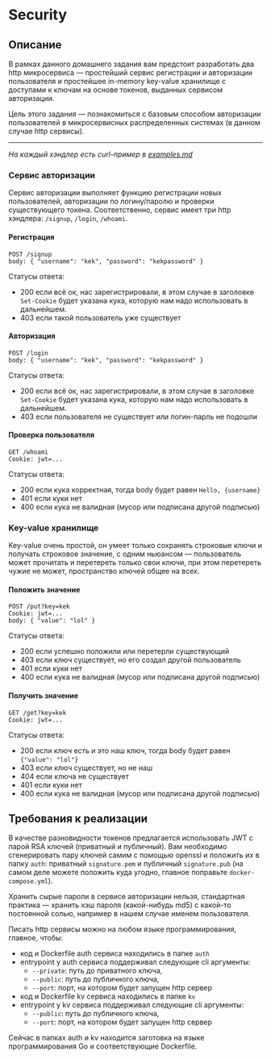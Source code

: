 # Security

## Описание

В рамках данного домашнего задания вам предстоит разработать два http микросервиса — простейший сервис регистрации и авторизации пользователя и простейшее in-memory key-value хранилище с доступами к ключам на основе токенов, выданных сервисом авторизации.

Цель этого задания — познакомиться с базовым способом авторизации пользователей в микросервисных распределенных системах (в данном случае http сервисы).

---

_На каждый хэндлер есть curl-пример в [examples.md](./examples.md)_

### Сервис авторизации

Сервис авторизации выполняет функцию регистрации новых пользователей, авторизации по логину/паролю и проверки существующего токена. Соответственно, сервис имеет три http хэндлера: `/signup`, `/login`, `/whoami`.

#### Регистрация

```
POST /signup
body: { "username": "kek", "password": "kekpassword" }
```
Статусы ответа:
- 200 если всё ок, нас зарегистрировали, в этом случае в заголовке `Set-Cookie` будет указана кука, которую нам надо использовать в дальнейшем.
- 403 если такой пользователь уже существует

#### Авторизация

```
POST /login
body: { "username": "kek", "password": "kekpassword" }
```
Статусы ответа:
- 200 если всё ок, нас зарегистрировали, в этом случае в заголовке `Set-Cookie` будет указана кука, которую нам надо использовать в дальнейшем.
- 403 если пользователя не существует или логин-парль не подошли

#### Проверка пользователя

```
GET /whoami
Cookie: jwt=...
```

Статусы ответа:
- 200 если кука корректная, тогда body будет равен `Hello, {username}`
- 401 если куки нет
- 400 если кука не валидная (мусор или подписана другой подписью)

### Key-value хранилище

Key-value очень простой, он умеет только сохранять строковые ключи и получать строковое значение, с одним ньюансом — пользователь может прочитать и перетереть только свои ключи, при этом перетереть чужие не может, пространство ключей общее на всех.

#### Положить значение

```
POST /put?key=kek
Cookie: jwt=...
body: { "value": "lol" }
```

Статусы ответа:
- 200 если успешно положили или перетерли существующий
- 403 если ключ существует, но его создал другой пользователь
- 401 если куки нет
- 400 если кука не валидная (мусор или подписана другой подписью)

#### Получить значение

```
GET /get?key=kek
Cookie: jwt=...
```

Статусы ответа:
- 200 если ключ есть и это наш ключ, тогда body будет равен `{"value": "lol"}`
- 403 если ключ существует, но не наш
- 404 если ключа не существует
- 401 если куки нет
- 400 если кука не валидная (мусор или подписана другой подписью)

## Требования к реализации

В качестве разновидности токенов предлагается использовать JWT с парой RSA ключей (приватный и публичный). Вам необходимо сгенерировать пару ключей самим с помощью openssl и положить их в папку `auth`: приватный `signature.pem` и публичный `signature.pub` (на самом деле можете положить куда угодно, главное поправьте `docker-compose.yml`).

Хранить сырые пароли в сервисе авторизации нельзя, стандартная практика — хранить хэш пароля (какой-нибудь md5) с какой-то постоянной солью, например в нашем случае именем пользователя.

Писать http сервисы можно на любом языке программирования, главное, чтобы:
- код и Dockerfile auth сервиса находились в папке `auth`
- entrypoint у auth сервиса поддерживал следующие cli аргументы:
  - `--private`: путь до приватного ключа,
  - `--public`: путь до публичного ключа,
  - `--port`: порт, на котором будет запущен http сервер
- код и Dockerfile kv сервиса находились в папке `kv`
- entrypoint у kv сервиса поддерживал следующие cli аргументы:
    - `--public`: путь до публичного ключа,
    - `--port`: порт, на котором будет запущен http сервер

Сейчас в папках auth и kv находится заготовка на языке программирования Go и соответствующие Dockerfile.
